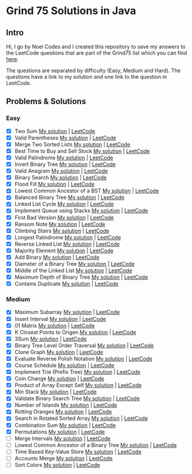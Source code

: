 # Grind 75 Solutions in Java

## Intro

Hi, I go by Noel Codes and I created this repository to save my answers to the LeetCode questions that are part of the Grind75 list which you can find [here](https://www.techinterviewhandbook.org/grind75).

The questions are separated by difficulty (Easy, Medium and Hard). The questions have a link to my solution and one link to the question in LeetCode.

## Problems & Solutions

### Easy
- [x] Two Sum [My solution](https://github.com/NoelCov/Grind75/blob/main/Easy/TwoSum/Solution.java) | [LeetCode](https://leetcode.com/problems/two-sum/)
- [x] Valid Parentheses [My solution](https://github.com/NoelCov/Grind75/blob/main/Easy/ValidParentheses/Solution.java) | [LeetCode](https://leetcode.com/problems/valid-parentheses/)
- [x] Merge Two Sorted Lists [My solution](https://github.com/NoelCov/Grind75/blob/main/Easy/MergeTwoSortedLists/Solution.java) | [LeetCode](https://leetcode.com/problems/merge-two-sorted-lists/)
- [x] Best Time to Buy and Sell Stock [My solution](https://github.com/NoelCov/Grind75/blob/main/Easy/BestTimeToBuyAndSellStock/Solution.java) | [LeetCode](https://leetcode.com/problems/best-time-to-buy-and-sell-stock/)
- [x] Valid Palindrome [My solution](https://github.com/NoelCov/Grind75/blob/main/Easy/ValidPalindrome/Solution.java) | [LeetCode](https://leetcode.com/problems/valid-palindrome/)
- [x] Invert Binary Tree [My solution](https://github.com/NoelCov/Grind75/blob/main/Easy/InvertBinaryTree/Solution.java) | [LeetCode](https://leetcode.com/problems/invert-binary-tree/)
- [x] Valid Anagram [My solution](https://github.com/NoelCov/Grind75/blob/main/Easy/ValidAnagram/Solution.java) | [LeetCode](https://leetcode.com/problems/valid-anagram/)
- [x] Binary Search [My solution](https://github.com/NoelCov/Grind75/blob/main/Easy/BinarySearch/Solution.java) | [LeetCode](https://leetcode.com/problems/binary-search/)
- [x] Flood Fill [My solution](https://github.com/NoelCov/Grind75/blob/main/Easy/FloodFill/Solution.java) | [LeetCode](https://leetcode.com/problems/flood-fill/)
- [x] Lowest Common Ancestor of a BST [My solution](https://github.com/NoelCov/Grind75/blob/main/Easy/LowestCommonAncestor/Solution.java) | [LeetCode](https://leetcode.com/problems/lowest-common-ancestor-of-a-binary-search-tree/)
- [x] Balanced Binary Tree [My solution](https://github.com/NoelCov/Grind75/blob/main/Easy/BalancedBinaryTree/Solution.java) | [LeetCode](https://leetcode.com/problems/balanced-binary-tree/)
- [x] Linked List Cycle [My solution](https://github.com/NoelCov/Grind75/blob/main/Easy/LinkedListCycle/Solution.java) | [LeetCode](https://leetcode.com/problems/linked-list-cycle/)
- [x] Implement Queue using Stacks [My solution](https://github.com/NoelCov/Grind75/blob/main/Easy/ImplementQueueUsingStacks/Solution.java) | [LeetCode](https://leetcode.com/problems/implement-queue-using-stacks/)
- [x] First Bad Version [My solution](https://github.com/NoelCov/Grind75/blob/main/Easy/FirstBadVersion/Solution.java) | [LeetCode](https://leetcode.com/problems/first-bad-version/)
- [x] Ransom Note [My solution](https://github.com/NoelCov/Grind75/blob/main/Easy/RansomNote/Solution.java) | [LeetCode](https://leetcode.com/problems/ransom-note/)
- [x] Climbing Stairs [My solution](https://github.com/NoelCov/Grind75/blob/main/Easy/ClimbingStairs/Solution.java) | [LeetCode](https://leetcode.com/problems/climbing-stairs/)
- [x] Longest Palindrome [My solution](https://github.com/NoelCov/Grind75/blob/main/Easy/LongestPalindrome/Solution.java) | [LeetCode](https://leetcode.com/problems/longest-palindrome/)
- [x] Reverse Linked List [My solution](https://github.com/NoelCov/Grind75/blob/main/Easy/ReverseLinkedList/Solution.java) | [LeetCode](https://leetcode.com/problems/reverse-linked-list/)
- [x] Majority Element [My solution](https://github.com/NoelCov/Grind75/blob/main/Easy/MajorityElement/Solution.java) | [LeetCode](https://leetcode.com/problems/majority-element/)
- [x] Add Binary [My solution](https://github.com/NoelCov/Grind75/blob/main/Easy/AddBinary/Solution.java) | [LeetCode](https://leetcode.com/problems/add-binary/)
- [x] Diameter of a Binary Tree [My solution](https://github.com/NoelCov/Grind75/blob/main/Easy/DiameterOfBinaryTree/Solution.java) | [LeetCode](https://leetcode.com/problems/diameter-of-binary-tree/)
- [x] Middle of the Linked List [My solution](https://github.com/NoelCov/Grind75/blob/main/Easy/MiddleOfTheLinkedList/Solution.java) | [LeetCode](https://leetcode.com/problems/middle-of-the-linked-list/)
- [x] Maximum Depth of Binary Tree [My solution](https://github.com/NoelCov/Grind75/blob/main/Easy/MaximumDepthOfBinaryTree/Solution.java) | [LeetCode](https://leetcode.com/problems/maximum-depth-of-binary-tree/)
- [x] Contains Duplicate [My solution](https://github.com/NoelCov/Grind75/blob/main/Easy/ContainsDuplicate/Solution.java) | [LeetCode](https://leetcode.com/problems/contains-duplicate/)

### Medium
- [x] Maximum Subarray [My solution](https://github.com/NoelCov/Grind75/blob/main/Medium/MaximumSubarray/Solution.java) | [LeetCode](https://leetcode.com/problems/maximum-subarray/)
- [x] Insert Interval [My solution](https://github.com/NoelCov/Grind75/blob/main/Medium/InsertInterval/Solution.java) | [LeetCode](https://leetcode.com/problems/insert-interval/)
- [x] 01 Matrix [My solution](https://github.com/NoelCov/Grind75/blob/main/Medium/01Matrix/Solution.java) | [LeetCode](https://leetcode.com/problems/01-matrix/)
- [x] K Closest Points to Origen [My solution](https://github.com/NoelCov/Grind75/blob/main/Medium/KClosestPointsToOrigin/Solution.java) | [LeetCode](https://leetcode.com/problems/k-closest-points-to-origin)
- [x] 3Sum [My solution](https://github.com/NoelCov/Grind75/blob/main/Medium/3Sum/Solution.java) | [LeetCode](https://leetcode.com/problems/3sum)
- [x] Binary Tree Level Order Traversal [My solution](https://github.com/NoelCov/Grind75/blob/main/Medium/BinaryTreeLevelOrderTraversal/Solution.java) | [LeetCode](https://leetcode.com/problems/binary-tree-level-order-traversal)
- [x] Clone Graph [My solution](https://github.com/NoelCov/Grind75/blob/main/Medium/CloneGraph/Solution.java) | [LeetCode](https://leetcode.com/problems/clone-graph)
- [x] Evaluate Reverse Polish Notation [My solution](https://github.com/NoelCov/Grind75/blob/main/Medium/EvaluateReversePolishNotation/Solution.java) | [LeetCode](https://leetcode.com/problems/evaluate-reverse-polish-notation)
- [x] Course Schedule [My solution](https://github.com/NoelCov/Grind75/blob/main/Medium/CourseSchedule/Solution.java) | [LeetCode](https://leetcode.com/problems/course-schedule)
- [x] Implement Trie (Prefix Tree) [My solution](https://github.com/NoelCov/Grind75/blob/main/Medium/ImplementTrie/Solution.java) | [LeetCode](https://leetcode.com/problems/implement-trie-prefix-tree)
- [x] Coin Change [My solution](https://github.com/NoelCov/Grind75/blob/main/Medium/CoinChange/Solution.java) | [LeetCode](https://leetcode.com/problems/coin-change)
- [x] Product of Array Except Self [My solution](https://github.com/NoelCov/Grind75/blob/main/Medium/ProductOfArrayExceptSelf/Solution.java) | [LeetCode](https://leetcode.com/problems/product-of-array-except-self)
- [x] Min Stack [My solution](https://github.com/NoelCov/Grind75/blob/main/Medium/MinStack/Solution.java) | [LeetCode](https://leetcode.com/problems/min-stack)
- [x] Validate Binary Search Tree [My solution](https://github.com/NoelCov/Grind75/blob/main/Medium/ValidateBinarySearchTree/Solution.java) | [LeetCode](https://leetcode.com/problems/validate-binary-search-tree)
- [x] Number of Islands [My solution](https://github.com/NoelCov/Grind75/blob/main/Medium/NumberOfIslands/Solution.java) | [LeetCode](https://leetcode.com/problems/number-of-islands)
- [x] Rotting Oranges [My solution](https://github.com/NoelCov/Grind75/blob/main/Medium/RottingOranges/Solution.java) | [LeetCode](https://leetcode.com/problems/rotting-oranges)
- [x] Search in Rotated Sorted Array [My solution](https://github.com/NoelCov/Grind75/blob/main/Medium/SearchInRotatedSortedArray/Solution.java) | [LeetCode](https://leetcode.com/problems/search-in-rotated-sorted-array)
- [x] Combination Sum [My solution](https://github.com/NoelCov/Grind75/blob/main/Medium/CombinationSum/Solution.java) | [LeetCode](https://leetcode.com/problems/combination-sum)
- [x] Permutations [My solution](https://github.com/NoelCov/Grind75/blob/main/Medium/Permutations/Solution.java) | [LeetCode](https://leetcode.com/problems/permutations)
- [ ] Merge Intervals [My solution]() | [LeetCode](https://leetcode.com/problems/merge-intervals)
- [ ] Lowest Common Ancestor of a Binary Tree [My solution]() | [LeetCode](https://leetcode.com/problems/lowest-common-ancestor-of-a-binary-tree)
- [ ] Time Based Key-Value Store [My solution]() | [LeetCode](https://leetcode.com/problems/time-based-key-value-store)
- [ ] Accounts Merge [My solution]() | [LeetCode](https://leetcode.com/problems/accounts-merge)
- [ ] Sort Colors [My solution]() | [LeetCode](https://leetcode.com/problems/sort-colors)